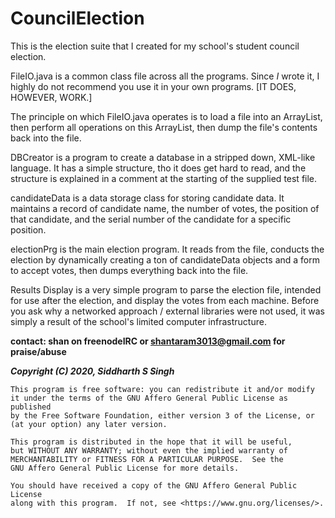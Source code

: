 # CouncilElection

This is the election suite that I created for my school's student council election.

FileIO.java is a common class file across all the programs.
Since *I* wrote it, I highly do not recommend you use it in your own programs. [IT DOES, HOWEVER, WORK.]

The principle on which FileIO.java operates is to load a file into an ArrayList, then perform all operations on this ArrayList, then dump the file's contents back into the file.

DBCreator is a program to create a database in a stripped down, XML-like language. It has a simple structure, tho it does get hard to read, and the structure is explained in a comment at the starting of the supplied test file.

candidateData is a data storage class for storing candidate data. It maintains a record of candidate name, the number of votes, the position of that candidate, and the serial number of the candidate for a specific position.

electionPrg is the main election program. It reads from the file, conducts the election by dynamically creating a ton of candidateData objects and a form to accept votes, then dumps everything back into the file.

Results Display is a very simple program to parse the election file, intended for use after the election, and display the votes from each machine. Before you ask why a networked approach / external libraries were not used, it was simply a result of the school's limited computer infrastructure.

**contact: shan on freenodeIRC or shantaram3013@gmail.com for praise/abuse**

_**Copyright (C) 2020, Siddharth S Singh**_

```
This program is free software: you can redistribute it and/or modify
it under the terms of the GNU Affero General Public License as published
by the Free Software Foundation, either version 3 of the License, or
(at your option) any later version.

This program is distributed in the hope that it will be useful,
but WITHOUT ANY WARRANTY; without even the implied warranty of
MERCHANTABILITY or FITNESS FOR A PARTICULAR PURPOSE.  See the
GNU Affero General Public License for more details.

You should have received a copy of the GNU Affero General Public License
along with this program.  If not, see <https://www.gnu.org/licenses/>.
```
